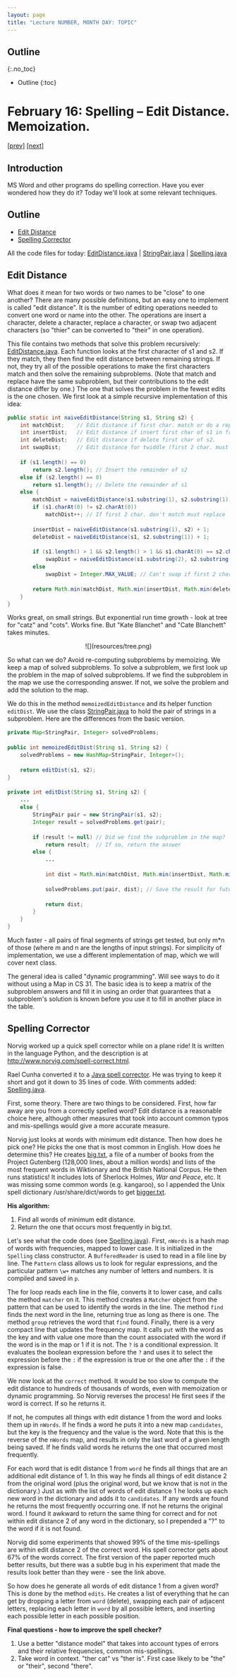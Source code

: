 ```yaml
---
layout: page
title: "Lecture NUMBER, MONTH DAY: TOPIC"
---
```


## Outline
{:.no_toc}

* Outline
{:toc}
# February 16: Spelling &ndash; Edit Distance. Memoization. #

<a href="../16/16.html">[prev]</a>
<a href="../18/18.html">[next]</a> 

## Introduction ##

MS Word and other programs do spelling correction. Have you ever wondered how 
they do it? Today we'll look at some relevant techniques.

## Outline ##

* <a href="#editDist">Edit Distance</a>
* <a href="#spellCor">Spelling Corrector</a>

All the code files for today: 
<a href="resources/EditDistance.java">EditDistance.java</a> | 
<a href="resources/StringPair.java">StringPair.java</a> | 
<a href="resources/Spelling.java">Spelling.java</a>

<a name="editDist"></a><h2>Edit Distance</h2>

What does it mean for two words or two names to be "close" to one
another?  There are many possible definitions, but an easy one to
implement is called "edit distance". It is the number of editing
operations needed to convert one word or name into the other. The
operations are insert a character, delete a character, replace a
character, or swap two adjacent characters (so "thier" can be
converted to "their" in one operation).

This file contains two methods that solve this problem recursively: 
<a href="resources/EditDistance.java">EditDistance.java</a>. Each function 
looks at the first character of s1 and s2. If they match, they then find 
the edit distance between remaining strings. If not, they try all of the
possible operations to make the first characters match and then solve
the remaining subproblems. (Note that match and replace have the same
subproblem, but their contributions to the edit distance differ by
one.) The one that solves the problem in the fewest edits is the one
chosen. We first look at a simple recursive implementation of this
idea:

```java
public static int naiveEditDistance(String s1, String s2) {
    int matchDist;    // Edit distance if first char. match or do a replace
    int insertDist;   // Edit distance if insert first char of s1 in front of s2.
    int deleteDist;   // Edit distance if delete first char of s2.
    int swapDist;     // Edit distance for twiddle (first 2 char. must swap).

    if (s1.length() == 0)
        return s2.length(); // Insert the remainder of s2
    else if (s2.length() == 0)
        return s1.length(); // Delete the remainder of s1
    else {
        matchDist = naiveEditDistance(s1.substring(1), s2.substring(1));
        if (s1.charAt(0) != s2.charAt(0))
            matchDist++; // If first 2 char. don't match must replace

        insertDist = naiveEditDistance(s1.substring(1), s2) + 1;
        deleteDist = naiveEditDistance(s1, s2.substring(1)) + 1;

        if (s1.length() > 1 && s2.length() > 1 && s1.charAt(0) == s2.charAt(1) && s1.charAt(1) == s2.charAt(0))
            swapDist = naiveEditDistance(s1.substring(2), s2.substring(2)) + 1;
        else
            swapDist = Integer.MAX_VALUE; // Can't swap if first 2 char. don't match

        return Math.min(matchDist, Math.min(insertDist, Math.min(deleteDist, swapDist)));
    }
}
```

Works great, on small strings. But exponential run time growth - look at tree 
for "catz" and "cots". Works fine. But "Kate Blanchet" and "Cate Blanchett" 
takes minutes.

<center>
![](resources/tree.png)
</center>

So what can we do? Avoid re-computing subproblems by memoizing.
We keep a map of solved subproblems. To solve a subproblem, we first
look up the problem in the map of solved subproblems. If we find the
subproblem in the map we use the corresponding answer. If not, we
solve the problem and add the solution to the map.

We do this in the method <code>memoizedEditDistance</code> and its 
helper function <code>editDist</code>.  We use the class 
<a href="resources/StringPair.java">StringPair.java</a> to hold the pair of 
strings in a subproblem. Here are the differences from the basic version.

```java
private Map<StringPair, Integer> solvedProblems;

public int memoizedEditDist(String s1, String s2) {
    solvedProblems = new HashMap<StringPair, Integer>();

    return editDist(s1, s2);
}

private int editDist(String s1, String s2) {
    ...
    else {
        StringPair pair = new StringPair(s1, s2);
        Integer result = solvedProblems.get(pair);

        if (result != null) // Did we find the subproblem in the map?
            return result;  // If so, return the answer
        else {
            ...

            int dist = Math.min(matchDist, Math.min(insertDist, Math.min(deleteDist, swapDist)));

            solvedProblems.put(pair, dist); // Save the result for future

            return dist;
        }
    }
}
``` 

Much faster - all pairs of final segments of strings get tested,
but only m*n of those (where m and n are the lengths of input 
strings). For simplicity of implementation, we use a different 
implementation of map, which we will cover next class.

The general idea is called "dynamic programming". Will see ways to 
do it without using a Map in CS 31. The basic idea is to keep a 
matrix of the subproblem answers and fill it in using an order that 
guarantees that a subproblem's solution is known before you use it to 
fill in another place in the table.

<a name="spellCor"></a><h2>Spelling Corrector</h2>

Norvig worked up a quick spell corrector while on a plane ride! It is written 
in the language Python, and the description is at 
<a href="http://www.norvig.com/spell-correct.html">http://www.norvig.com/spell-correct.html</a>.

Rael Cunha converted it to a 
<a href="http://raelcunha.com/spell-correct.php">Java spell corrector</a>. 
He was trying to keep it short and got it down to 35 lines of code. With comments 
added: <a href="resources/Spelling.java">Spelling.java</a>.

First, some theory. There are two things to be considered. First, 
how far away are you from a correctly spelled word? Edit distance is 
a reasonable choice here, although other measures that took into 
account common typos and mis-spellings would give a more accurate measure.

Norvig just looks at words with minimum edit distance. Then how 
does he pick one? He picks the one that is most common in English. 
How does he determine this? He creates <a href="resources/big.txt">big.txt</a>, a 
file of a number of books from the Project Gutenberg (128,000 lines, 
about a million words) and lists of the most frequent words in 
Wiktionary and the British National Corpus. He then runs statistics! 
It includes lots of Sherlock Holmes, <em>War and Peace</em>, etc. It 
was missing some common words (e.g. kangaroo), so I appended the Unix 
spell dictionary /usr/share/dict/words to get <a href="resources/bigger.txt">bigger.txt</a>.

**His algorithm:**

1. Find all words of minimum edit distance.
2. Return the one that occurs most frequently in big.txt.

Let's see what the code does (see <a href="resources/Spelling.java">Spelling.java</a>). 
First, <code>nWords</code> is a hash map of words with frequencies, 
mapped to lower case. It is initialized in the <code>Spelling</code> 
class constructor. A <code>BufferedReader</code> is used to read in a 
file line by line. The <code>Pattern</code> class allows us to look 
for regular expressions, and the particular pattern <code>\w+</code> 
matches any number of letters and numbers. It is compiled and saved in <code>p</code>.  

The for loop reads each line in the file, converts it to lower case, and calls 
the method <code>matcher</code> on it. This method creates a <code>Matcher</code> object 
from the pattern that can be used to identify the words in the line. The method 
<code>find</code> finds the next word in the line, returning true as long as there is one.  The 
method <code>group</code> retrieves the word that <code>find</code> found. Finally, there is 
a very compact line that updates the frequency map. It calls <code>put</code> with the word as 
the key and with value one more than the count associated with the word if the word 
is in the map or 1 if it is not. The <code>?</code> is a conditional expression. 
It evaluates the boolean expression before the <code>?</code> and uses it to 
select the expression before the <code>:</code> if the expression is true or the 
one after the <code>:</code> if the expression is false.

We now look at the <code>correct</code> method. It would be too slow to compute 
the edit distance to hundreds of thousands of words, even with memoization or 
dynamic programming. So Norvig reverses the process! He first sees if the word 
is correct. If so he returns it.

If not, he computes all things with edit distance 1 from the word and looks them 
up in <code>nWords</code>. If he finds a word he puts it into a new map 
<code>candidates</code>, but the key is the frequency and the value is the word. 
Note that this is the reverse of the <code>nWords</code> map, and results in only 
the last word of a given length being saved. If he finds valid words he returns 
the one that occurred most frequently.

For each word that is edit distance 1 from <code>word</code> he finds all things that are 
an additional edit distance of 1. In this way he finds all things of edit distance 
2 from the original word (plus the original word, but we know that is not in the dictionary.) 
Just as with the list of words of edit distance 1 he looks up each new word in the dictionary 
and adds it to <code>candidates</code>. If any words are found he returns the most frequently 
occurring one. If not he returns the original word. I found it awkward to return the same 
thing for correct and for not within edit distance 2 of any word in the dictionary, so I 
prepended a "?" to the word if it is not found.

Norvig did some experiments that showed 99% of the time mis-spellings are within 
edit distance 2 of the correct word. His spell corrector gets about 67% of the 
words correct. The first version of the paper reported much better results, but 
there was a subtle bug in his experiment that made the results look better than 
they were - see the link above.

So how does he generate all words of edit distance 1 from a given word? This 
is done by the method <code>edits</code>. He creates a list of everything that 
he can get by dropping a letter from <code>word</code> (delete), swapping each pair 
of adjacent letters, replacing each letter in <code>word</code> by all possible 
letters, and inserting each possible letter in each possible position.

**Final questions - how to improve the spell checker?**

1. Use a better "distance model" that takes into account types of 
   errors and their relative frequencies, common mis-spellings.
2. Take word in context.  "ther cat" vs "ther is".  First case likely 
   to be "the" or "their", second "there".
